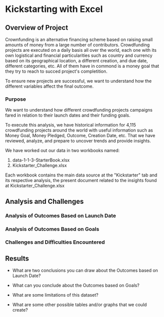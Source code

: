 # Kickstarting with Excel

## Overview of Project

Crownfunding is an alternative financing scheme based on raising small amounts of money from a large number of contributors. Crowdfunding projects are executed on a daily basis all over the world, each one with its own logistical and financial particularities such as country and currency based on its geographical location, a different creation, and due date, different categories, etc. All of them have in commond is a money goal that they try to reach to succed project's completition.   

To ensure new projects are successful, we want to understand how the different variables affect the final outcome. 

### Purpose

We want to understand how different crowdfunding projects campaigns fared in relation to their launch dates and their funding goals. 

To execute this analysis, we have historical information for 4,115 crowdfunding projects around the world with useful information such as Money Goal, Money Pledged, Outcome, Creation Date, etc. That we have reviewed, analyze, and prepare to uncover trends and provide insights. 

We have worked out our data in two workbooks named: 

1) data-1-1-3-StarterBook.xlsx
2) Kickstarter_Challenge.xlsx

Each workbook contains the main data source at the "Kickstarter" tab and its respective analysis, the present document related to the insights found at Kickstarter_Challenge.xlsx

## Analysis and Challenges

### Analysis of Outcomes Based on Launch Date

### Analysis of Outcomes Based on Goals

### Challenges and Difficulties Encountered

## Results

- What are two conclusions you can draw about the Outcomes based on Launch Date?

- What can you conclude about the Outcomes based on Goals?

- What are some limitations of this dataset?

- What are some other possible tables and/or graphs that we could create?

